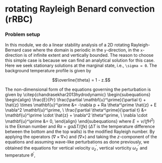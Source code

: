 # rotating Rayleigh Benard convection (rRBC)

### Problem setup

In this module, we do a linear stability analysis of a 2D rotating Rayleigh-Bernard case where the domain is periodic in the ``y``-direction, 
in the ``x``-direction is of infinite extent and vertically bounded. The reason to choose this simple case is because we can find an analytical solution for this case. Here we seek stationary solutions at the marginal state, i.e., ```\sigma = 0```. The background temperature profile is given by 
```math
\overline{\theta} = 1 - z.
```
The non-dimensional form of the equations governing the perturbation is given by \citep{chandrasekhar2013hydrodynamic}
\begin{subequations}
\begin{align}
    \frac{E}{Pr} \frac{\partial \mathbf{u}^\prime}{\partial t} 
    + \hat{z} \times \mathbf{u}^\prime &=
    -\nabla p + Ra \theta^\prime \hat{z} + E \nabla^2 \mathbf{u}^\prime, 
\\
    \frac{\partial \theta^\prime}{\partial t} 
    &= \mathbf{u}^\prime \cdot \hat{z} + \nabla^2 \theta^\prime,
\\
    \nabla \cdot \mathbf{u}^\prime &= 0,
\end{align}
\end{subequations}
where $E=\nu/(fH^2)$ is the Ekman number and $Ra = g\alpha \Delta T/(f \kappa)$ ($\Delta T$ is the temperature difference between the bottom and the top walls) is the modified Rayleigh number.
By applying the operators $(\nabla \times \nabla \times)$ and $(\nabla \times)$ and taking the $z$-component of the equations and assuming wave-like perturbations as done previously, we obtained the equations for vertical velocity $u_z^\prime$, vertical vorticity $\omega_z^\prime$ and temperature $\theta^\prime$,
